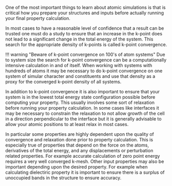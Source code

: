 <!-- TODO by MH -->
One of the most important things to learn about atomic simulations is that is critical how you prepare your structures and inputs before actually running your final property calculation.

In most cases to have a reasonable level of confidence that a result can be trusted one must do a study to ensure that an increase in the k-point does not lead to a significant change in the total energy of the system.  This search for the appropriate density of k-points is called k-point convergence.

!!! warning "Beware of k-point convergence on 100's of atom systems"
Due to system size the search for k-point convergence can be a computationally intensive calculation in and of itself.  When working with systems with hundreds of atoms it may be necessary to do k-point convergence on one system of simular character and constituents and use that density as a proxy for the converged k-point density of all systems.

In addition to k-point convergence it is also important to ensure that your system is in the lowest total energy state configuration possible before computing your property.  This usually involves some sort of relaxation before running your property calculation.  In some cases like interfaces it may be necessary to constrain the relaxation to not allow growth of the cell in a direction perpendicular to the interface but it is generally advisable to allow your atomic positions to at least relax in most cases.

In particular some properties are highly dependent upon the quality of convergence and relaxation done prior to property calculation.  This is especially true of properties that depend on the force on the atoms, derivatives of the total energy, and any displacements or perturbation related properties.  For example accurate calculation of zero point energy requires a very well converged k-mesh.  Other input properties may also be important depending upon the desired property.  For example when calculating dielectiric property it is important to ensure there is a surplus of unoccupied bands in the structure to ensure accuracy.